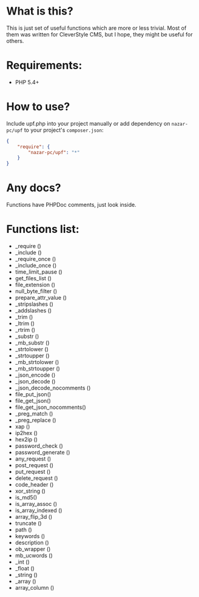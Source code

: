What is this?
=

This is just set of useful functions which are more or less trivial.
Most of them was written for CleverStyle CMS, but I hope, they might be useful for others.

Requirements:
=

* PHP 5.4+

How to use?
=

Include upf.php into your project manually or add dependency on `nazar-pc/upf` to your project's `composer.json`:

```json
{
    "require": {
        "nazar-pc/upf": "*"
    }
}
```

Any docs?
=

Functions have PHPDoc comments, just look inside.

Functions list:
=

* \_require ()
* \_include ()
* \_require_once ()
* \_include_once ()
* time_limit_pause ()
* get_files_list ()
* file_extension ()
* null_byte_filter ()
* prepare_attr_value ()
* \_stripslashes ()
* \_addslashes ()
* \_trim ()
* \_ltrim ()
* \_rtrim ()
* \_substr ()
* \_mb_substr ()
* \_strtolower ()
* \_strtoupper ()
* \_mb_strtolower ()
* \_mb_strtoupper ()
* \_json_encode ()
* \_json_decode ()
* \_json_decode_nocomments ()
* file_put_json()
* file_get_json()
* file_get_json_nocomments()
* \_preg_match ()
* \_preg_replace ()
* xap ()
* ip2hex ()
* hex2ip ()
* password_check ()
* password_generate ()
* any_request ()
* post_request ()
* put_request ()
* delete_request ()
* code_header ()
* xor_string ()
* is_md5()
* is_array_assoc ()
* is_array_indexed ()
* array_flip_3d ()
* truncate ()
* path ()
* keywords ()
* description ()
* ob_wrapper ()
* mb_ucwords ()
* \_int ()
* \_float ()
* \_string ()
* \_array ()
* array_column ()
